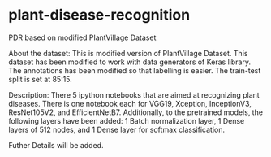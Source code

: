 # plant-disease-recognition
PDR based on modified PlantVillage Dataset


About the dataset:
This is modified version of PlantVillage Dataset.
This dataset has been modified to work with data generators of Keras library.
The annotations has been modified so that labelling is easier. 
The train-test split is set at 85:15.

Description:
There 5 ipython notebooks that are aimed at recognizing plant diseases. There is one notebook each for VGG19, Xception, InceptionV3, ResNet105V2, and EfficientNetB7. Additionally, to the pretrained models, the following layers have been added: 1 Batch normalization layer, 1 Dense layers of 512 nodes, and 1 Dense layer for softmax classification.

Futher Details will be added.
